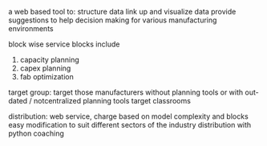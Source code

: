 
a web based tool to:
  structure data
  link up and visualize data 
  provide suggestions to help decision making
  for various manufacturing environments

block wise service
blocks include
  1. capacity planning
  2. capex planning
  3. fab optimization
  
target group:
target those manufacturers without planning tools or with out-dated / notcentralized planning tools
target classrooms

distribution:
web service, charge based on model complexity and blocks
easy modification to suit different sectors of the industry
distribution with python coaching
